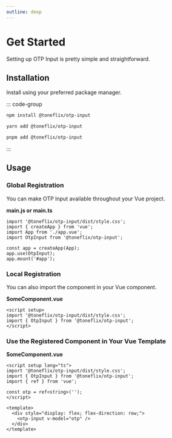 ```yaml
---
outline: deep
---
```


# Get Started

Setting up OTP Input is pretty simple and straightforward.

## Installation

Install using your preferred package manager.

::: code-group

```bash [npm]
npm install @toneflix/otp-input
```

```bash [yarn]
yarn add @toneflix/otp-input
```

```bash [pnpm]
pnpm add @toneflix/otp-input
```

:::

## Usage

### Global Registration

You can make OTP Input available throughout your Vue project.

**main.js or main.ts**

```js:line-numbers{1,4}
import '@toneflix/otp-input/dist/style.css';
import { createApp } from 'vue';
import App from './app.vue';
import OtpInput from '@toneflix/otp-input';

const app = createApp(App);
app.use(OtpInput);
app.mount('#app');
```

### Local Registration

You can also import the component in your Vue component.

**SomeComponent.vue**

```vue:line-numbers{2,3}
<script setup>
import '@toneflix/otp-input/dist/style.css';
import { OtpInput } from '@toneflix/otp-input';
</script>
```

### Use the Registered Component in Your Vue Template

**SomeComponent.vue**

```vue:line-numbers{2,3}
<script setup lang="ts">
import '@toneflix/otp-input/dist/style.css';
import { OtpInput } from '@toneflix/otp-input';
import { ref } from 'vue';

const otp = ref<string>('');
</script>

<template>
  <div style="display: flex; flex-direction: row;">
    <otp-input v-model="otp" />
  </div>
</template>
```

